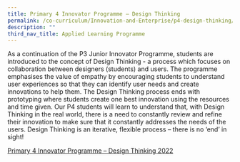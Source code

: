 ```yaml
---
title: Primary 4 Innovator Programme – Design Thinking
permalink: /co-curriculum/Innovation-and-Enterprise/p4-design-thinking/
description: ""
third_nav_title: Applied Learning Programme
---
```

As a continuation of the P3 Junior Innovator Programme, students are introduced to the concept of Design Thinking - a process which focuses on collaboration between designers (students) and users. The programme emphasises the value of empathy by encouraging students to understand user experiences so that they can identify user needs and create innovations to help them. The Design Thinking process ends with prototyping where students create one best innovation using the resources and time given. Our P4 students will learn to understand that, with Design Thinking in the real world, there is a need to constantly review and refine their innovation to make sure that it constantly addresses the needs of the users. Design Thinking is an iterative, flexible process – there is no ‘end’ in sight!

[Primary 4 Innovator Programme – Design Thinking 2022](https://drive.google.com/drive/folders/1_k3JgkIHX6h-92wX04p4S9YThcmYVxST?usp=sharing)
